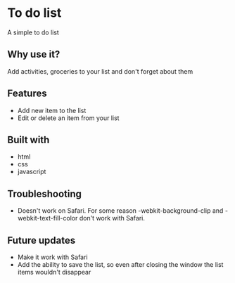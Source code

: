 # To do list

A simple to do list 

 ## Why use it? 

Add activities, groceries to your list and don't forget about them

 ## Features

 * Add new item to the list
 * Edit or delete an item from your list

 ## Built with

 * html
 * css
 * javascript

 ## Troubleshooting

 * Doesn't work on Safari. For some reason -webkit-background-clip and -webkit-text-fill-color don't work with Safari.

 ## Future updates

 * Make it work with Safari
 * Add the ability to save the list, so even after closing the window the list items wouldn't disappear 